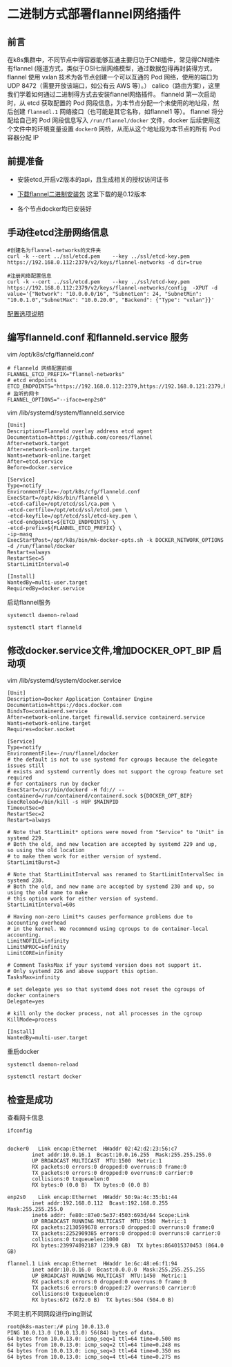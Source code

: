 # 二进制方式部署flannel网络插件

## 前言

在k8s集群中，不同节点中得容器能够互通主要归功于CNI插件，常见得CNI插件有flannel (隧道方式，类似于OSI七层网络模型，通过数据包得再封装得方式，flannel 使用 vxlan 技术为各节点创建一个可以互通的 Pod 网络，使用的端口为 UDP 8472（需要开放该端口，如公有云 AWS 等）。）
calico（路由方案），这里我们学着如何通过二进制得方式去安装flannel网络插件。
flanneld 第一次启动时，从 etcd 获取配置的 Pod 网段信息，为本节点分配一个未使用的地址段，然后创建 `flannedl.1` 网络接口（也可能是其它名称，如flannel1 等）。
flannel 将分配给自己的 Pod 网段信息写入 `/run/flannel/docker` 文件，docker 后续使用这个文件中的环境变量设置 `docker0` 网桥，从而从这个地址段为本节点的所有 Pod 容器分配 IP


## 前提准备
 
 - 安装etcd,开启v2版本的api，且生成相关的授权访问证书
 
 - [下载flannel二进制安装包](https://github.com/coreos/flannel) 这里下载的是0.12版本
 
 - 各个节点docker均已安装好
 
 
 ## 手动往etcd注册网络信息
 
  ```
  #创建名为flannel-networks的文件夹
  curl -k --cert ../ssl/etcd.pem    --key ../ssl/etcd-key.pem https://192.168.0.112:2379/v2/keys/flannel-networks -d dir=true
  
  #注册网络配置信息
  curl -k --cert ../ssl/etcd.pem    --key ../ssl/etcd-key.pem https://192.168.0.112:2379/v2/keys/flannel-networks/config  -XPUT -d value='{"Network": "10.0.0.0/16", "SubnetLen": 24, "SubnetMin": "10.0.1.0","SubnetMax": "10.0.20.0", "Backend": {"Type": "vxlan"}}'
  ```
  [配置选项说明](https://github.com/coreos/flannel/blob/master/Documentation/configuration.md)
  
  ## 编写flanneld.conf 和flanneld.service 服务
  
  vim /opt/k8s/cfg/flanneld.conf
  
  ```
  # flanneld 网络配置前缀
FLANNEL_ETCD_PREFIX="flannel-networks"
# etcd endpoints
ETCD_ENDPOINTS="https://192.168.0.112:2379,https://192.168.0.121:2379,https://192.168.0.149:2379"
# 监听的网卡
FLANNEL_OPTIONS="--iface=enp2s0"
  ```
  
  vim /lib/systemd/system/flanneld.service
  
  ```
  [Unit]
Description=Flanneld overlay address etcd agent
Documentation=https://github.com/coreos/flannel
After=network.target
After=network-online.target
Wants=network-online.target
After=etcd.service
Before=docker.service

[Service]
Type=notify
EnvironmentFile=-/opt/k8s/cfg/flanneld.conf 
ExecStart=/opt/k8s/bin/flanneld \
  -etcd-cafile=/opt/etcd/ssl/ca.pem \
  -etcd-certfile=/opt/etcd/ssl/etcd.pem \
  -etcd-keyfile=/opt/etcd/ssl/etcd-key.pem \
  -etcd-endpoints=${ETCD_ENDPOINTS} \
  -etcd-prefix=${FLANNEL_ETCD_PREFIX} \
  -ip-masq
ExecStartPost=/opt/k8s/bin/mk-docker-opts.sh -k DOCKER_NETWORK_OPTIONS -d /run/flannel/docker
Restart=always
RestartSec=5
StartLimitInterval=0

[Install]
WantedBy=multi-user.target
RequiredBy=docker.service

  ```
 
 启动flannel服务
  
  ```
  systemctl daemon-reload
  
  systemctl start flanneld
  ```
  
  ## 修改docker.service文件,增加DOCKER_OPT_BIP 启动项
  
  vim /lib/systemd/system/docker.service
  ```
  [Unit]
Description=Docker Application Container Engine
Documentation=https://docs.docker.com
BindsTo=containerd.service
After=network-online.target firewalld.service containerd.service
Wants=network-online.target
Requires=docker.socket

[Service]
Type=notify
EnvironmentFile=-/run/flannel/docker
# the default is not to use systemd for cgroups because the delegate issues still
# exists and systemd currently does not support the cgroup feature set required
# for containers run by docker
ExecStart=/usr/bin/dockerd -H fd:// --containerd=/run/containerd/containerd.sock ${DOCKER_OPT_BIP}
ExecReload=/bin/kill -s HUP $MAINPID
TimeoutSec=0
RestartSec=2
Restart=always

# Note that StartLimit* options were moved from "Service" to "Unit" in systemd 229.
# Both the old, and new location are accepted by systemd 229 and up, so using the old location
# to make them work for either version of systemd.
StartLimitBurst=3

# Note that StartLimitInterval was renamed to StartLimitIntervalSec in systemd 230.
# Both the old, and new name are accepted by systemd 230 and up, so using the old name to make
# this option work for either version of systemd.
StartLimitInterval=60s

# Having non-zero Limit*s causes performance problems due to accounting overhead
# in the kernel. We recommend using cgroups to do container-local accounting.
LimitNOFILE=infinity
LimitNPROC=infinity
LimitCORE=infinity

# Comment TasksMax if your systemd version does not support it.
# Only systemd 226 and above support this option.
TasksMax=infinity

# set delegate yes so that systemd does not reset the cgroups of docker containers
Delegate=yes

# kill only the docker process, not all processes in the cgroup
KillMode=process

[Install]
WantedBy=multi-user.target
  ```
 
 重启docker
 
 ```
 systemctl daemon-reload
 
 systemctl restart docker
 ```
 
  ## 检查是成功
  
  查看网卡信息
  
  ```
  ifconfig


docker0   Link encap:Ethernet  HWaddr 02:42:d2:23:56:c7  
          inet addr:10.0.16.1  Bcast:10.0.16.255  Mask:255.255.255.0
          UP BROADCAST MULTICAST  MTU:1500  Metric:1
          RX packets:0 errors:0 dropped:0 overruns:0 frame:0
          TX packets:0 errors:0 dropped:0 overruns:0 carrier:0
          collisions:0 txqueuelen:0 
          RX bytes:0 (0.0 B)  TX bytes:0 (0.0 B)

enp2s0    Link encap:Ethernet  HWaddr 50:9a:4c:35:b1:44  
          inet addr:192.168.0.112  Bcast:192.168.0.255  Mask:255.255.255.0
          inet6 addr: fe80::87e0:5e37:4503:693d/64 Scope:Link
          UP BROADCAST RUNNING MULTICAST  MTU:1500  Metric:1
          RX packets:2130599678 errors:0 dropped:0 overruns:0 frame:0
          TX packets:2252909385 errors:0 dropped:0 overruns:0 carrier:0
          collisions:0 txqueuelen:1000 
          RX bytes:239974092187 (239.9 GB)  TX bytes:864015370453 (864.0 GB)

flannel.1 Link encap:Ethernet  HWaddr 1e:6c:48:e6:f1:94  
          inet addr:10.0.16.0  Bcast:0.0.0.0  Mask:255.255.255.255
          UP BROADCAST RUNNING MULTICAST  MTU:1450  Metric:1
          RX packets:8 errors:0 dropped:0 overruns:0 frame:0
          TX packets:6 errors:0 dropped:27 overruns:0 carrier:0
          collisions:0 txqueuelen:0 
          RX bytes:672 (672.0 B)  TX bytes:504 (504.0 B)

  ```
  
  不同主机不同网段进行ping测试
  
  ```
  root@k8s-master:/# ping 10.0.13.0
PING 10.0.13.0 (10.0.13.0) 56(84) bytes of data.
64 bytes from 10.0.13.0: icmp_seq=1 ttl=64 time=0.500 ms
64 bytes from 10.0.13.0: icmp_seq=2 ttl=64 time=0.248 ms
64 bytes from 10.0.13.0: icmp_seq=3 ttl=64 time=0.350 ms
64 bytes from 10.0.13.0: icmp_seq=4 ttl=64 time=0.275 ms

  ```
 
